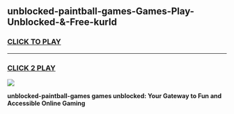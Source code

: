 
## unblocked-paintball-games-Games-Play-Unblocked-&-Free-kurld
<h3>
<a href="https://premium76.site?title=unblocked-paintball-games&ref=24A">CLICK TO PLAY</a></h3>
<hr>

<h3>
<a href="https://premium76.site?title=unblocked-paintball-games&ref=24A">CLICK 2 PLAY</a>
  
</h3>

<a href="https://premium76.site?title=unblocked-paintball-games&ref=24A"><img src="https://clearcache.store/games.png"></a>


**unblocked-paintball-games games unblocked: Your Gateway to Fun and Accessible Online Gaming**
